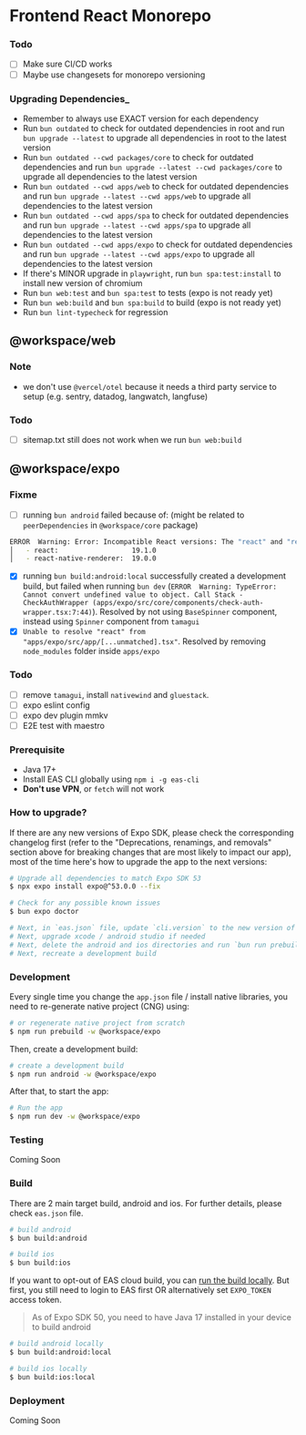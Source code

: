 # Frontend React Monorepo

### Todo

- [ ] Make sure CI/CD works
- [ ] Maybe use changesets for monorepo versioning

### Upgrading Dependencies\_

- Remember to always use EXACT version for each dependency
- Run `bun outdated` to check for outdated dependencies in root and run `bun upgrade --latest` to upgrade all dependencies in root to the latest version
- Run `bun outdated --cwd packages/core` to check for outdated dependencies and run `bun upgrade --latest --cwd packages/core` to upgrade all dependencies to the latest version
- Run `bun outdated --cwd apps/web` to check for outdated dependencies and run `bun upgrade --latest --cwd apps/web` to upgrade all dependencies to the latest version
- Run `bun outdated --cwd apps/spa` to check for outdated dependencies and run `bun upgrade --latest --cwd apps/spa` to upgrade all dependencies to the latest version
- Run `bun outdated --cwd apps/expo` to check for outdated dependencies and run `bun upgrade --latest --cwd apps/expo` to upgrade all dependencies to the latest version
- If there's MINOR upgrade in `playwright`, run `bun spa:test:install` to install new version of chromium
- Run `bun web:test` and `bun spa:test` to tests (expo is not ready yet)
- Run `bun web:build` and `bun spa:build` to build (expo is not ready yet)
- Run `bun lint-typecheck` for regression

## @workspace/web

### Note

- we don't use `@vercel/otel` because it needs a third party service to setup (e.g. sentry, datadog, langwatch, langfuse)

### Todo

- [ ] sitemap.txt still does not work when we run `bun web:build`

## @workspace/expo

### Fixme

- [ ] running `bun android` failed because of: (might be related to `peerDependencies` in `@workspace/core` package)

```bash
ERROR  Warning: Error: Incompatible React versions: The "react" and "react-native-renderer" packages must have the exact same version. Instead got:
│   - react:                  19.1.0
│   - react-native-renderer:  19.0.0
```

- [x] running `bun build:android:local` successfully created a development build, but failed when running `bun dev` (`ERROR  Warning: TypeError: Cannot convert undefined value to object. Call Stack - CheckAuthWrapper (apps/expo/src/core/components/check-auth-wrapper.tsx:7:44)`). Resolved by not using `BaseSpinner` component, instead using `Spinner` component from `tamagui`
- [x] `Unable to resolve "react" from "apps/expo/src/app/[...unmatched].tsx"`. Resolved by removing `node_modules` folder inside `apps/expo`

### Todo

- [ ] remove `tamagui`, install `nativewind` and `gluestack`.
- [ ] expo eslint config
- [ ] expo dev plugin mmkv
- [ ] E2E test with maestro

### Prerequisite

- Java 17+
- Install EAS CLI globally using `npm i -g eas-cli`
- **Don't use VPN**, or `fetch` will not work

### How to upgrade?

If there are any new versions of Expo SDK, please check the corresponding changelog first (refer to the "Deprecations, renamings, and removals" section above for breaking changes that are most likely to impact our app), most of the time here's how to upgrade the app to the next versions:

```bash
# Upgrade all dependencies to match Expo SDK 53
$ npx expo install expo@^53.0.0 --fix

# Check for any possible known issues
$ bun expo doctor

# Next, in `eas.json` file, update `cli.version` to the new version of `eas-cli` global package
# Next, upgrade xcode / android studio if needed
# Next, delete the android and ios directories and run `bun run prebuild` again
# Next, recreate a development build
```

### Development

Every single time you change the `app.json` file / install native libraries, you need to re-generate native project (CNG) using:

```bash
# or regenerate native project from scratch
$ npm run prebuild -w @workspace/expo
```

Then, create a development build:

```bash
# create a development build
$ npm run android -w @workspace/expo
```

After that, to start the app:

```bash
# Run the app
$ npm run dev -w @workspace/expo
```

### Testing

Coming Soon

### Build

There are 2 main target build, android and ios. For further details, please check `eas.json` file.

```bash
# build android
$ bun build:android

# build ios
$ bun build:ios
```

If you want to opt-out of EAS cloud build, you can [run the build locally](https://docs.expo.dev/build-reference/local-builds/). But first, you still need to login to EAS first OR alternatively set `EXPO_TOKEN` access token.

> As of Expo SDK 50, you need to have Java 17 installed in your device to build android

```bash
# build android locally
$ bun build:android:local

# build ios locally
$ bun build:ios:local
```

### Deployment

Coming Soon

